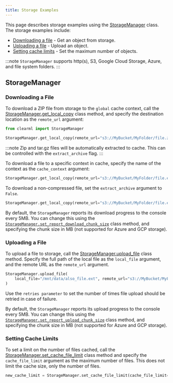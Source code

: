 ```yaml
---
title: Storage Examples
---
```


This page describes storage examples using the [StorageManager](../../references/sdk/storage.md) 
class. The storage examples include:

* [Downloading a file](#downloading-a-file) - Get an object from storage.
* [Uploading a file](#uploading-a-file) - Upload an object.
* [Setting cache limits](#setting-cache-limits) - Set the maximum number of objects.

:::note 
`StorageManager` supports http(s), S3, Google Cloud Storage, Azure, and file system folders.
:::

## StorageManager


### Downloading a File

To download a ZIP file from storage to the `global` cache context, call the [StorageManager.get_local_copy](../../references/sdk/storage.md#storagemanagerget_local_copy) 
class method, and specify the destination location as the `remote_url` argument:

```python
from clearml import StorageManager

StorageManager.get_local_copy(remote_url="s3://MyBucket/MyFolder/file.zip")
```

:::note
Zip and tar.gz files will be automatically extracted to cache. This can be controlled with the `extract_archive` flag.
:::

To download a file to a specific context in cache, specify the name of the context as the `cache_context` argument:

```python
StorageManager.get_local_copy(remote_url="s3://MyBucket/MyFolder/file.ext", cache_context="test")
```

To download a non-compressed file, set the `extract_archive` argument to `False`. 

```python
StorageManager.get_local_copy(remote_url="s3://MyBucket/MyFolder/file.ext", extract_archive=False)
```

By default, the `StorageManager` reports its download progress to the console every 5MB. You can change this using the 
[`StorageManager.set_report_download_chunk_size`](../../references/sdk/storage.md#storagemanagerset_report_download_chunk_size) 
class method, and specifying the chunk size in MB (not supported for Azure and GCP storage).

### Uploading a File

To upload a file to storage, call the [StorageManager.upload_file](../../references/sdk/storage.md#storagemanagerupload_file) 
class method. Specify the full path of the local file as the `local_file` argument, and the remote URL as the `remote_url` 
argument.

```python
StorageManager.upload_file(
    local_file="/mnt/data/also_file.ext", remote_url="s3://MyBucket/MyFolder"
)
```

Use the `retries parameter` to set the number of times file upload should be retried in case of failure.

By default, the `StorageManager` reports its upload progress to the console every 5MB. You can change this using the 
[`StorageManager.set_report_upload_chunk_size`](../../references/sdk/storage.md#storagemanagerset_report_upload_chunk_size) 
class method, and specifying the chunk size in MB (not supported for Azure and GCP storage).


### Setting Cache Limits

To set a limit on the number of files cached, call the [StorageManager.set_cache_file_limit](../../references/sdk/storage.md#storagemanagerset_cache_file_limit) 
class method and specify the `cache_file_limit` argument as the maximum number of files. This does not limit the cache size, 
only the number of files.

```python
new_cache_limit = StorageManager.set_cache_file_limit(cache_file_limit=100)
```